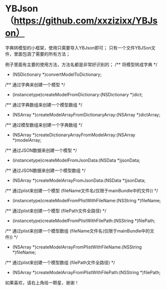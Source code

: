 # YBJson （https://github.com/xxzizixx/YBJson）
字典转模型的小框架，使用只需要导入YBJson即可；
只有一个文件YBJSon文件，里面包涵了需要的所有方法；

例子里面有主要的使用方法，方法名都是非常好识别的；
/** 将模型转成字典 */
- (NSDictionary *)convertModelToDictionary;

/** 通过字典来创建一个模型 */
+ (instancetype)createModelFromDictionary:(NSDictionary *)dict;

/** 通过字典数组来创建一个模型数组 */
+ (NSArray *)createModelArrayFromDictionaryArray:(NSArray *)dictArray;

/** 通过模型数组来创建一个字典数组 */
+ (NSArray *)createDictionaryArrayFromModelArray:(NSArray *)modelArray;

/** 通过JSON数据来创建一个模型 */
+ (instancetype)createModelFromJsonData:(NSData *)jsonData;

/** 通过JSON数据来创建一个模型数组 */
+ (NSArray *)createModelArrayFromJsonData:(NSData *)jsonData;

/** 通过plist来创建一个模型 (fileName文件名(仅限于mainBundle中的文件)) */
+ (instancetype)createModelFromPlistWithFileName:(NSString *)fileName;

/** 通过plist来创建一个模型 (filePath文件全路径) */
+ (instancetype)createModelFromPlistWithFilePath:(NSString *)filePath;

/** 通过plist来创建一个模型数组 (fileName文件名(仅限于mainBundle中的文件)) */
+ (NSArray *)createModelArrayFromPlistWithFileName:(NSString *)fileName;

/** 通过plist来创建一个模型数组 (filePath文件全路径) */
+ (NSArray *)createModelArrayFromPlistWithFilePath:(NSString *)filePath;


如果喜欢，请右上角给一颗星，谢谢！
